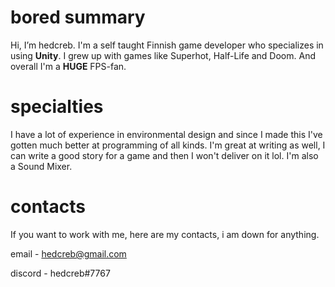 # bored summary
Hi, I’m hedcreb. I'm a self taught Finnish game developer who specializes in using
**Unity**. I grew up with games like Superhot, Half-Life and Doom. And overall I'm a **HUGE** FPS-fan. 
# specialties
I have a lot of experience in environmental design and since I made this I've gotten much better at programming of all kinds. 
I'm great at writing as well, I can write a good story for a game and then I won't deliver on it lol. I'm also a Sound Mixer.
# contacts
If you want to work with me, here are my contacts, i am down for anything.

email - hedcreb@gmail.com

discord - hedcreb#7767
